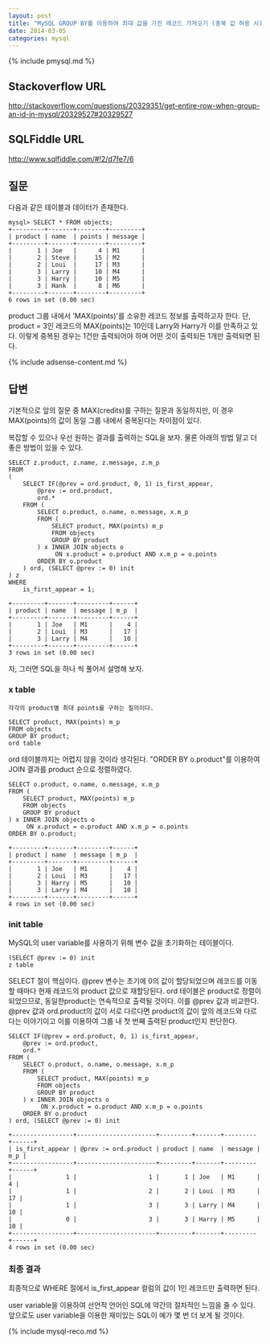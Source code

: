```yaml
---
layout: post
title: "MySQL GROUP BY를 이용하여 최대 값을 가진 레코드 가져오기 (중복 값 허용 시)"
date: 2014-03-05 
categories: mysql
---
```


{% include pmysql.md %}

## Stackoverflow URL

http://stackoverflow.com/questions/20329351/get-entire-row-when-group-an-id-in-mysql/20329527#20329527

## SQLFiddle URL

http://www.sqlfiddle.com/#!2/d7fe7/6

## 질문

다음과 같은 테이블과 데이터가 존재한다.

    mysql> SELECT * FROM objects;
    +---------+-------+--------+---------+
    | product | name  | points | message |
    +---------+-------+--------+---------+
    |       1 | Joe   |      4 | M1      |
    |       2 | Steve |     15 | M2      |
    |       2 | Loui  |     17 | M3      |
    |       3 | Larry |     10 | M4      |
    |       3 | Harry |     10 | M5      |
    |       3 | Hank  |      8 | M6      |
    +---------+-------+--------+---------+
    6 rows in set (0.00 sec)

product 그룹 내에서 'MAX(points)'를 소유한 레코드 정보를 출력하고자 한다. 단, product = 3인 레코드의 MAX(points)는 10인데 Larry와 Harry가 이를 만족하고 있다. 이렇게 중복된 경우는 1건만 출력되어야 하며 어떤 것이 출력되든 1개만 출력되면 된다.

{% include adsense-content.md %}

## 답변

기본적으로 앞의 질문 중 MAX(credits)를 구하는 질문과 동일하지만, 이 경우 MAX(points)의 값이 동일 그룹 내에서 중복된다는 차이점이 있다.

복잡할 수 있으나 우선 원하는 결과를 출력하는 SQL을 보자. 물론 아래의 방법 말고 더 좋은 방법이 있을 수 있다.

    SELECT z.product, z.name, z.message, z.m_p
    FROM
    (
        SELECT IF(@prev = ord.product, 0, 1) is_first_appear,
            @prev := ord.product,
            ord.*
        FROM (
            SELECT o.product, o.name, o.message, x.m_p
            FROM (
                SELECT product, MAX(points) m_p
                FROM objects
                GROUP BY product
            ) x INNER JOIN objects o
                 ON x.product = o.product AND x.m_p = o.points
            ORDER BY o.product
        ) ord, (SELECT @prev := 0) init
    ) z
    WHERE
        is_first_appear = 1;
     
    +---------+-------+---------+------+
    | product | name  | message | m_p  |
    +---------+-------+---------+------+
    |       1 | Joe   | M1      |    4 |
    |       2 | Loui  | M3      |   17 |
    |       3 | Larry | M4      |   10 |
    +---------+-------+---------+------+
    3 rows in set (0.00 sec)

자, 그러면 SQL을 하나 씩 풀어서 설명해 보자.

### x table

    각각의 product별 최대 points를 구하는 질의이다.

    SELECT product, MAX(points) m_p
    FROM objects
    GROUP BY product;
    ord table

ord 테이블까지는 어렵지 않을 것이라 생각된다. "ORDER BY o.product"를 이용하여 JOIN 결과를 product 순으로 정렬하였다.

    SELECT o.product, o.name, o.message, x.m_p
    FROM (
        SELECT product, MAX(points) m_p
        FROM objects
        GROUP BY product
    ) x INNER JOIN objects o
         ON x.product = o.product AND x.m_p = o.points
    ORDER BY o.product;
     
    +---------+-------+---------+------+
    | product | name  | message | m_p  |
    +---------+-------+---------+------+
    |       1 | Joe   | M1      |    4 |
    |       2 | Loui  | M3      |   17 |
    |       3 | Harry | M5      |   10 |
    |       3 | Larry | M4      |   10 |
    +---------+-------+---------+------+
    4 rows in set (0.00 sec)

### init table

MySQL의 user variable를 사용하기 위해 변수 값을 초기화하는 테이블이다.

    (SELECT @prev := 0) init
    z table

SELECT 절이 핵심이다. @prev 변수는 초기에 0의 값이 할당되었으며 레코드를 이동할 때마다 현재 레코드의 product 값으로 재할당된다. ord 테이블은 product로 정렬이 되었으므로, 동일한product는 연속적으로 출력될 것이다. 이를 @prev 값과 비교한다. @prev 값과 ord.product의 값이 서로 다르다면 product의 값이 앞의 레코드와 다르다는 이야기이고 이를 이용하여 그룹 내 첫 번째 출력된 product인지 판단한다.

    SELECT IF(@prev = ord.product, 0, 1) is_first_appear,
        @prev := ord.product,
        ord.*
    FROM (
        SELECT o.product, o.name, o.message, x.m_p
        FROM (
            SELECT product, MAX(points) m_p
            FROM objects
            GROUP BY product
        ) x INNER JOIN objects o
             ON x.product = o.product AND x.m_p = o.points
        ORDER BY o.product
    ) ord, (SELECT @prev := 0) init
     
    +-----------------+----------------------+---------+-------+---------+------+
    | is_first_appear | @prev := ord.product | product | name  | message | m_p |
    +-----------------+----------------------+---------+-------+---------+------+
    |               1 |                    1 |       1 | Joe   | M1      |    4 |
    |               1 |                    2 |       2 | Loui  | M3      |   17 |
    |               1 |                    3 |       3 | Larry | M4      |   10 |
    |               0 |                    3 |       3 | Harry | M5      |   10 |
    +-----------------+----------------------+---------+-------+---------+------+
    4 rows in set (0.00 sec)

### 최종 결과

최종적으로 WHERE 절에서 is_first_appear 컬럼의 값이 1인 레코드만 출력하면 된다.

user variable을 이용하여 선언적 언어인 SQL에 약간의 절차적인 느낌을 줄 수 있다. 앞으로도 user variable을 이용한 재미있는 SQL이 예가 몇 번 더 보게 될 것이다.


{% include mysql-reco.md %}
